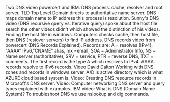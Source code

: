 Two DNS video powercert and IBM. DNS process. cache, resolver and root server, TLD Top Level Domain directs to authoritative name server. DNS maps domain name to IP address this process is resolution.
Sunny's DNS video (DNS recursive query vs. Iterative query) spoke about the host file search the other videos didn't which showed the distinction of his videos.
Finding the host file in windows. Computers checks cache, then host file, then DNS (reslover servers) to find IP address.
DNS records video from powercert (DNS Records Explained). Records are: A = resolves (IPv4), "AAAA" IPv6,"CNAME" alias, mx =email, SOA = Administrator Info, NS = Name server (authoritative), SRV = service, PTR = reverse DNS, TXT = comments.
The first record is the type A which resolves to IPv4. AAAA records resolve to IPv6 records.
Video David Dalton Working with DNS zones and records in windows server. 
A/D is active directory which is what AZURE cloud based system is.
Video: Creating DNS resource records in Microsoft's DNS server.
Video: Computer networking DNS server and query types explained with examples. IBM video: What is DNS (Domain Name System)?
To troubleshoot DNS we use nslookup and dig commands.
